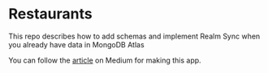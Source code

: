 # Restaurants

This repo describes how to add schemas and implement Realm Sync when you already have data in MongoDB Atlas

You can follow the [article](https://hennasingh.medium.com/understanding-realm-sync-modes-and-how-to-generate-schema-from-data-in-mongodb-atlas-add7e6edd648) on Medium for making this app.


